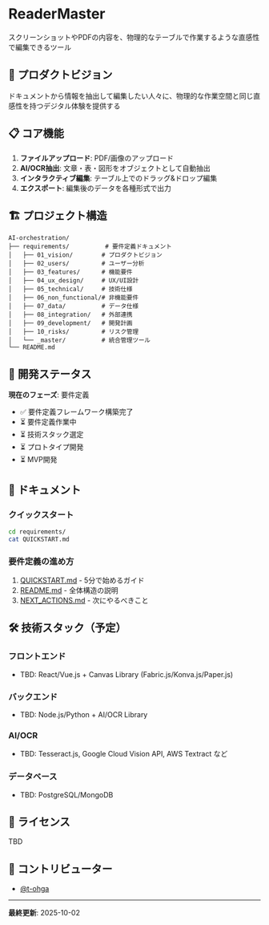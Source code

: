 # ReaderMaster

スクリーンショットやPDFの内容を、物理的なテーブルで作業するような直感性で編集できるツール

## 🎯 プロダクトビジョン

ドキュメントから情報を抽出して編集したい人々に、物理的な作業空間と同じ直感性を持つデジタル体験を提供する

## 📋 コア機能

1. **ファイルアップロード**: PDF/画像のアップロード
2. **AI/OCR抽出**: 文章・表・図形をオブジェクトとして自動抽出
3. **インタラクティブ編集**: テーブル上でのドラッグ&ドロップ編集
4. **エクスポート**: 編集後のデータを各種形式で出力

## 🏗️ プロジェクト構造

```
AI-orchestration/
├── requirements/          # 要件定義ドキュメント
│   ├── 01_vision/        # プロダクトビジョン
│   ├── 02_users/         # ユーザー分析
│   ├── 03_features/      # 機能要件
│   ├── 04_ux_design/     # UX/UI設計
│   ├── 05_technical/     # 技術仕様
│   ├── 06_non_functional/# 非機能要件
│   ├── 07_data/          # データ仕様
│   ├── 08_integration/   # 外部連携
│   ├── 09_development/   # 開発計画
│   ├── 10_risks/         # リスク管理
│   └── _master/          # 統合管理ツール
└── README.md
```

## 🚀 開発ステータス

**現在のフェーズ**: 要件定義

- ✅ 要件定義フレームワーク構築完了
- ⏳ 要件定義作業中
- ⏳ 技術スタック選定
- ⏳ プロトタイプ開発
- ⏳ MVP開発

## 📖 ドキュメント

### クイックスタート

```bash
cd requirements/
cat QUICKSTART.md
```

### 要件定義の進め方

1. [QUICKSTART.md](requirements/QUICKSTART.md) - 5分で始めるガイド
2. [README.md](requirements/README.md) - 全体構造の説明
3. [NEXT_ACTIONS.md](requirements/_master/NEXT_ACTIONS.md) - 次にやるべきこと

## 🛠️ 技術スタック（予定）

### フロントエンド
- TBD: React/Vue.js + Canvas Library (Fabric.js/Konva.js/Paper.js)

### バックエンド
- TBD: Node.js/Python + AI/OCR Library

### AI/OCR
- TBD: Tesseract.js, Google Cloud Vision API, AWS Textract など

### データベース
- TBD: PostgreSQL/MongoDB

## 📝 ライセンス

TBD

## 👥 コントリビューター

- [@t-ohga](https://github.com/t-ohga)

---

**最終更新**: 2025-10-02
